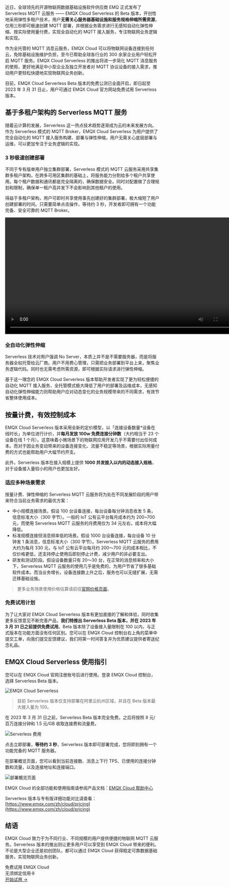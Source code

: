 近日，全球领先的开源物联网数据基础设施软件供应商 EMQ 正式发布了 Serverless MQTT 云服务 —— EMQX Cloud Serverless 的 Beta 版本，开创性地采用弹性多租户技术，用户**无需关心服务器基础设施和服务规格伸缩所需资源**，仅用三秒即可极速创建 MQTT 部署，并根据业务需求进行无感知自动化弹性伸缩、按实际使用量付费，实现全自动化的 MQTT 接入服务，专注物联网业务逻辑和实现。

作为全托管的 MQTT 消息云服务，EMQX Cloud 可以将物联网设备连接到任何云，免除基础设施维护负担，至今已帮助全球各行业的 300 余家企业用户轻松开启 MQTT 服务。EMQX Cloud Serverless 的推出将进一步简化 MQTT 消息服务的使用，更好地满足中小型企业及独立开发者对 MQTT 协议设备的接入需求，推动用户更轻松快捷地实现物联网业务创新。

目前，EMQX Cloud Serverless Beta 版本的免费公测已全面开启，即日起至 2023 年 3 月 31 日止，用户可通过 EMQX Cloud 官方网站免费试用 Serverless 版本。


## 基于多租户架构的 Serverless MQTT 服务

随着云计算的发展，Serverless 这一热点技术趋势逐渐成为云的未来发展方向。作为 Serverless 模式的 MQTT Broker，EMQX Cloud Serverless 为用户提供了完全自动化的 MQTT 接入服务构建、部署与弹性伸缩，用户无需关心底层部署与运维，可以更加专注于业务逻辑的实现。

### 3 秒极速创建部署

不同于专有版单用户独立集群部署，Serverless 模式的 MQTT 云服务采用共享集群多租户架构，在跨多可用区集群的基础上，将服务能力分割给多个租户共享使用。每个租户数据和通讯都是完全隔离的，确保数据安全。同时对配置做了合理规划和限制，确保单一租户高并发下不会影响到其他租户的使用。

得益于多租户架构，用户可即时共享使用事先创建好的集群部署，极大缩短了用户创建部署的时间。只需要简单点击操作，等待约 3 秒，开发者即可拥有一个功能完备、安全可靠的 MQTT Broker。

<video controls width="760px">
    <source src="https://cdn.emqx.com/video/emqx-cloud-serverless-launched.mp4" type="video/mp4">
</video>

### 全自动化弹性伸缩

Serverless 技术对用户强调 No Server，本质上并不是不需要服务器，而是将服务器全权托管给云厂商。用户不用费心管理，只需把业务部署到平台上来，聚焦业务逻辑代码。同时也无需考虑所需资源，即可根据实际请求进行弹性伸缩。

基于这一理念的 EMQX Cloud Serverless 版本帮助开发者实现了更为轻松便捷的自动化 MQTT 接入服务，全托管模式极大降低了用户的部署及运维成本，无感知自动化弹性伸缩能力则帮助用户应对动态变化的业务规模带来的不同需求，有效节省整体使用成本。

## 按量计费，有效控制成本

EMQX Cloud Serverless 版本采用全新的定价模型，以「连接设备数量*设备在线时长」为单位进行计价，并**每月发放 100w 免费连接分钟数**（大约相当于 23 个设备在线 1 个月）。这意味着小微场景下的物联网应用开发几乎不需要付出任何成本。而对于因业务变动带来的设备连接变化、流量不稳定等场景，根据实际用量付费的方式也能帮助用户大幅节约开支。

此外，Serverless 版本在接入规模上提供 **1000 并发接入以内的动态接入规格**，对于设备接入量较小的用户也更加友好。 

### 适应多种场景需求

按量计费、弹性伸缩的 Serverless MQTT 云服务将为处在不同发展阶段的用户带来符合当前业务需求的最优方案：

- 中小规模连接场景。假设 100 台设备连接，每台设备每分钟消息收发 5 条，信息标准大小（300 字节）。一般的 IoT 公有云平台每月成本约为 200~700 元，而使用 Serverless MQTT 云服务的月费用仅为 34 元左右，成本将大幅降低。
- 标准规模连接但消息频率低的场景。假设 1000 台设备连接，每台设备 10 分钟发 1 条消息，信息标准大小（300 字节）。Serverless MQTT 云服务的费用大约为每月 330 元，与 IoT 公有云平台每月约 200～700 元的成本相比，不仅价格更低，还支持停止使用后即刻停止计费，减少用户的非必要支出。
- 研发和测试阶段。假设设备数量只有 20～30 台，在正常的消息频率和大小下，Serverless MQTT 云服务的使用几乎是免费的，为用户节省了很多基础软件成本。而当业务增长，设备连接数上升之后，服务也可以无缝扩展，无需迁移基础设施。

> 更多业务场景使用价格估算请前往[官网价格页面](https://www.emqx.com/zh/cloud/pricing)。

### 免费试用计划

为了让大家对 EMQX Cloud Serverless 版本有更加直接的了解和体验，同时收集更多反馈意见不断完善产品，**我们特推出 Serverless Beta 版本，并在 2023 年 3 月 31 日之前提供免费试用**。Beta 版本除了设备接入量限制在 100 以内，与正式版本在功能方面没有任何区别。您可以在 EMQX Cloud 控制台右上角的菜单中提交工单，向我们提交反馈建议，我们将第一时间答复并为优质建议提供者寄送纪念礼品。

## EMQX Cloud Serverless 使用指引

您可以在 EMQX Cloud 官网注册账号后进行使用。登录 EMQX Cloud 控制台，选择 Serverless Beta 版本。

![EMQX Cloud Serverless](https://assets.emqx.com/images/7e001cd9fa3cba0937202a1a24837a6b.png)

> 目前 Serverless 版本仅支持部署在阿里云杭州区域，并且在 Beta 版本最大接入量为 100。

在 2023 年 3 月 31 日之前，Serverless Beta 版本完全免费。之后将按照 8 元/百万连接分钟和 1.5 元/GB 收取连接费和流量费。

![Serverless 费用](https://assets.emqx.com/images/4028ca39f7aff549eaeea195503f414b.png)

点击立即部署，**等待约 3 秒**，Serverless 版本即可部署完成，您将即刻拥有一个功能完备的 MQTT 服务器。

在部署概览页面，您可以看到当前连接数、消息上下行 TPS、已使用的连接分钟数和流量，以及连接地址和连接端口。

![部署概览页面](https://assets.emqx.com/images/db9035d98c92299de82b0f04940611c4.png)

EMQX Cloud 的全部功能和使用指南请参阅产品文档：[EMQX Cloud 帮助中心](https://docs.emqx.com/zh/cloud/latest/)

Serverless 版本与专有版详细功能对比请查看：[https://www.emqx.com/zh/cloud/pricing](https://www.emqx.com/zh/cloud/pricing) 

## 结语

EMQX Cloud 致力于为不同行业、不同规模的用户提供便捷的物联网 MQTT 云服务。Serverless 版本的推出则让更多用户可以享受到 EMQX Cloud 带来的便利。不论是大型企业还是初创团队，都可以通过 EMQX Cloud 获得稳定可靠数据基础服务，实现物联网业务创新。


<section class="promotion">
    <div>
        免费试用 EMQX Cloud
        <div class="is-size-14 is-text-normal has-text-weight-normal">无须绑定信用卡</div>
    </div>
    <a href="https://accounts-zh.emqx.com/signup?continue=https://cloud.emqx.com/console/deployments/0?oper=new" class="button is-gradient px-5">开始试用 →</a>
</section>

